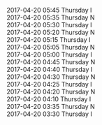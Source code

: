 2017-04-20 05:45 Thursday  I  
2017-04-20 05:35 Thursday  N  
2017-04-20 05:30 Thursday  I  
2017-04-20 05:20 Thursday  N  
2017-04-20 05:15 Thursday  I  
2017-04-20 05:05 Thursday  N  
2017-04-20 05:00 Thursday  I  
2017-04-20 04:45 Thursday  N  
2017-04-20 04:40 Thursday  I  
2017-04-20 04:30 Thursday  N  
2017-04-20 04:25 Thursday  I  
2017-04-20 04:20 Thursday  N  
2017-04-20 04:10 Thursday  I  
2017-04-20 03:35 Thursday  N  
2017-04-20 03:30 Thursday  I  
